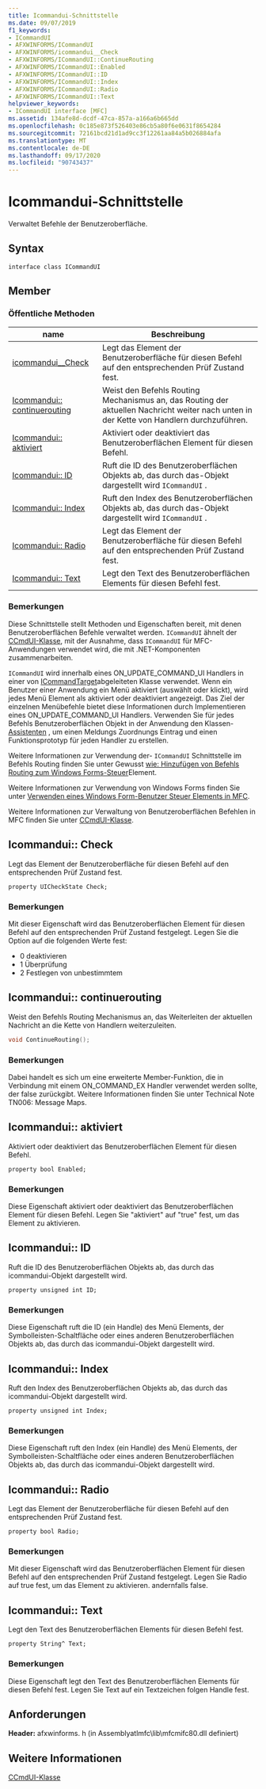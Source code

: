 ```yaml
---
title: Icommandui-Schnittstelle
ms.date: 09/07/2019
f1_keywords:
- ICommandUI
- AFXWINFORMS/ICommandUI
- AFXWINFORMS/icommandui__Check
- AFXWINFORMS/ICommandUI::ContinueRouting
- AFXWINFORMS/ICommandUI::Enabled
- AFXWINFORMS/ICommandUI::ID
- AFXWINFORMS/ICommandUI::Index
- AFXWINFORMS/ICommandUI::Radio
- AFXWINFORMS/ICommandUI::Text
helpviewer_keywords:
- ICommandUI interface [MFC]
ms.assetid: 134afe8d-dcdf-47ca-857a-a166a6b665dd
ms.openlocfilehash: 0c185e873f526403e86cb5a80f6e0631f8654284
ms.sourcegitcommit: 72161bcd21d1ad9cc3f12261aa84a5b026884afa
ms.translationtype: MT
ms.contentlocale: de-DE
ms.lasthandoff: 09/17/2020
ms.locfileid: "90743437"
---
```

# <a name="icommandui-interface"></a>Icommandui-Schnittstelle

Verwaltet Befehle der Benutzeroberfläche.

## <a name="syntax"></a>Syntax

```
interface class ICommandUI
```

## <a name="members"></a>Member

### <a name="public-methods"></a>Öffentliche Methoden

|name|Beschreibung|
|----------|-----------------|
|[icommandui__Check](#check)|Legt das Element der Benutzeroberfläche für diesen Befehl auf den entsprechenden Prüf Zustand fest.|
|[Icommandui:: continuerouting](#continuerouting)|Weist den Befehls Routing Mechanismus an, das Routing der aktuellen Nachricht weiter nach unten in der Kette von Handlern durchzuführen.|
|[Icommandui:: aktiviert](#enabled)|Aktiviert oder deaktiviert das Benutzeroberflächen Element für diesen Befehl.|
|[Icommandui:: ID](#id)|Ruft die ID des Benutzeroberflächen Objekts ab, das durch das-Objekt dargestellt wird `ICommandUI` .|
|[Icommandui:: Index](#index)|Ruft den Index des Benutzeroberflächen Objekts ab, das durch das-Objekt dargestellt wird `ICommandUI` .|
|[Icommandui:: Radio](#radio)|Legt das Element der Benutzeroberfläche für diesen Befehl auf den entsprechenden Prüf Zustand fest.|
|[Icommandui:: Text](#text)|Legt den Text des Benutzeroberflächen Elements für diesen Befehl fest.|

### <a name="remarks"></a>Bemerkungen

Diese Schnittstelle stellt Methoden und Eigenschaften bereit, mit denen Benutzeroberflächen Befehle verwaltet werden. `ICommandUI` ähnelt der [CCmdUI-Klasse](../../mfc/reference/ccmdui-class.md), mit der Ausnahme, dass `ICommandUI` für MFC-Anwendungen verwendet wird, die mit .NET-Komponenten zusammenarbeiten.

`ICommandUI` wird innerhalb eines ON_UPDATE_COMMAND_UI Handlers in einer von [ICommandTarget](../../mfc/reference/icommandtarget-interface.md)abgeleiteten Klasse verwendet. Wenn ein Benutzer einer Anwendung ein Menü aktiviert (auswählt oder klickt), wird jedes Menü Element als aktiviert oder deaktiviert angezeigt. Das Ziel der einzelnen Menübefehle bietet diese Informationen durch Implementieren eines ON_UPDATE_COMMAND_UI Handlers. Verwenden Sie für jedes Befehls Benutzeroberflächen Objekt in der Anwendung den Klassen- [Assistenten](mfc-class-wizard.md) , um einen Meldungs Zuordnungs Eintrag und einen Funktionsprototyp für jeden Handler zu erstellen.

Weitere Informationen zur Verwendung der- `ICommandUI` Schnittstelle im Befehls Routing finden Sie unter Gewusst [wie: Hinzufügen von Befehls Routing zum Windows Forms-Steuer](../../dotnet/how-to-add-command-routing-to-the-windows-forms-control.md)Element.

Weitere Informationen zur Verwendung von Windows Forms finden Sie unter [Verwenden eines Windows Form-Benutzer Steuer Elements in MFC](../../dotnet/using-a-windows-form-user-control-in-mfc.md).

Weitere Informationen zur Verwaltung von Benutzeroberflächen Befehlen in MFC finden Sie unter [CCmdUI-Klasse](../../mfc/reference/ccmdui-class.md).

## <a name="icommanduicheck"></a><a name="check"></a> Icommandui:: Check

Legt das Element der Benutzeroberfläche für diesen Befehl auf den entsprechenden Prüf Zustand fest.

```
property UICheckState Check;
```

### <a name="remarks"></a>Bemerkungen

Mit dieser Eigenschaft wird das Benutzeroberflächen Element für diesen Befehl auf den entsprechenden Prüf Zustand festgelegt. Legen Sie die Option auf die folgenden Werte fest:

- 0 deaktivieren
- 1 Überprüfung
- 2 Festlegen von unbestimmtem

## <a name="icommanduicontinuerouting"></a><a name="continuerouting"></a> Icommandui:: continuerouting

Weist den Befehls Routing Mechanismus an, das Weiterleiten der aktuellen Nachricht an die Kette von Handlern weiterzuleiten.

```cpp
void ContinueRouting();
```

### <a name="remarks"></a>Bemerkungen

Dabei handelt es sich um eine erweiterte Member-Funktion, die in Verbindung mit einem ON_COMMAND_EX Handler verwendet werden sollte, der false zurückgibt. Weitere Informationen finden Sie unter Technical Note TN006: Message Maps.

## <a name="icommanduienabled"></a><a name="enabled"></a> Icommandui:: aktiviert

Aktiviert oder deaktiviert das Benutzeroberflächen Element für diesen Befehl.

```
property bool Enabled;
```

### <a name="remarks"></a>Bemerkungen

Diese Eigenschaft aktiviert oder deaktiviert das Benutzeroberflächen Element für diesen Befehl. Legen Sie "aktiviert" auf "true" fest, um das Element zu aktivieren.

## <a name="icommanduiid"></a><a name="id"></a> Icommandui:: ID

Ruft die ID des Benutzeroberflächen Objekts ab, das durch das icommandui-Objekt dargestellt wird.

```
property unsigned int ID;
```

### <a name="remarks"></a>Bemerkungen

Diese Eigenschaft ruft die ID (ein Handle) des Menü Elements, der Symbolleisten-Schaltfläche oder eines anderen Benutzeroberflächen Objekts ab, das durch das icommandui-Objekt dargestellt wird.

## <a name="icommanduiindex"></a><a name="index"></a> Icommandui:: Index

Ruft den Index des Benutzeroberflächen Objekts ab, das durch das icommandui-Objekt dargestellt wird.

```
property unsigned int Index;
```

### <a name="remarks"></a>Bemerkungen

Diese Eigenschaft ruft den Index (ein Handle) des Menü Elements, der Symbolleisten-Schaltfläche oder eines anderen Benutzeroberflächen Objekts ab, das durch das icommandui-Objekt dargestellt wird.

## <a name="icommanduiradio"></a><a name="radio"></a> Icommandui:: Radio

Legt das Element der Benutzeroberfläche für diesen Befehl auf den entsprechenden Prüf Zustand fest.

```
property bool Radio;
```

### <a name="remarks"></a>Bemerkungen

Mit dieser Eigenschaft wird das Benutzeroberflächen Element für diesen Befehl auf den entsprechenden Prüf Zustand festgelegt. Legen Sie Radio auf true fest, um das Element zu aktivieren. andernfalls false.

## <a name="icommanduitext"></a><a name="text"></a> Icommandui:: Text

Legt den Text des Benutzeroberflächen Elements für diesen Befehl fest.

```
property String^ Text;
```

### <a name="remarks"></a>Bemerkungen

Diese Eigenschaft legt den Text des Benutzeroberflächen Elements für diesen Befehl fest. Legen Sie Text auf ein Textzeichen folgen Handle fest.

## <a name="requirements"></a>Anforderungen

**Header:** afxwinforms. h (in Assemblyatlmfc\lib\mfcmifc80.dll definiert)

## <a name="see-also"></a>Weitere Informationen

[CCmdUI-Klasse](../../mfc/reference/ccmdui-class.md)

